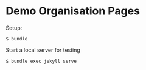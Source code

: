 # Demo Organisation Pages

Setup:

    $ bundle

Start a local server for testing

    $ bundle exec jekyll serve

